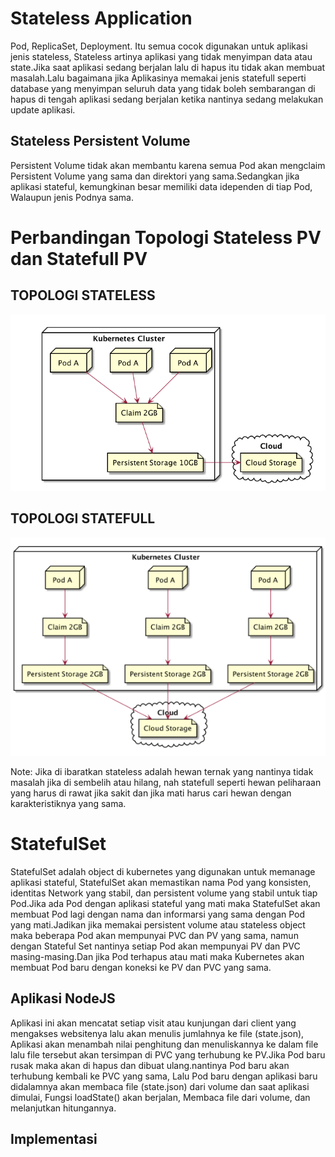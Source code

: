 # Stateless Application
Pod, ReplicaSet, Deployment. Itu semua cocok digunakan untuk aplikasi jenis stateless, Stateless artinya aplikasi yang tidak menyimpan data atau state.Jika saat aplikasi sedang berjalan lalu di hapus itu tidak akan membuat masalah.Lalu bagaimana jika Aplikasinya memakai jenis statefull seperti database yang menyimpan seluruh data yang tidak boleh sembarangan di hapus di tengah aplikasi sedang berjalan ketika nantinya sedang melakukan update aplikasi.

## Stateless Persistent Volume
Persistent Volume tidak akan membantu karena semua Pod akan mengclaim Persistent Volume yang sama dan direktori yang sama.Sedangkan jika aplikasi stateful, kemungkinan besar memiliki data idependen di tiap Pod, Walaupun jenis Podnya sama.

# Perbandingan Topologi Stateless PV dan Statefull PV

## TOPOLOGI STATELESS
![stateless-tp](./image/stateless-pv.png)

## TOPOLOGI STATEFULL
![statefull-tp](./image/statefull-pv.png)

Note: Jika di ibaratkan stateless adalah hewan ternak yang nantinya tidak masalah jika di sembelih atau hilang, nah statefull seperti hewan peliharaan yang harus di rawat jika sakit dan jika mati harus cari hewan dengan karakteristiknya yang sama.

# StatefulSet
StatefulSet adalah object di kubernetes yang digunakan untuk memanage aplikasi stateful, StatefulSet akan memastikan nama Pod yang konsisten, identitas Network yang stabil, dan persistent volume yang stabil untuk tiap Pod.Jika ada Pod dengan aplikasi stateful yang mati maka StatefulSet akan membuat Pod lagi dengan nama dan informarsi yang sama dengan Pod yang mati.Jadikan jika memakai persistent volume atau stateless object maka beberapa Pod akan mempunyai PVC dan PV yang sama, namun dengan Stateful Set nantinya setiap Pod akan mempunyai PV dan PVC masing-masing.Dan jika Pod terhapus atau mati maka Kubernetes akan membuat Pod baru dengan koneksi ke PV dan PVC yang sama.

## Aplikasi NodeJS 
Aplikasi ini akan mencatat setiap visit atau kunjungan dari client yang mengakses websitenya lalu akan menulis jumlahnya ke file (state.json), Aplikasi akan menambah nilai penghitung dan menuliskannya ke dalam file lalu file tersebut akan tersimpan di PVC yang terhubung ke PV.Jika Pod baru rusak maka akan di hapus dan dibuat ulang.nantinya Pod baru akan terhubung kembali ke PVC yang sama, Lalu Pod baru dengan aplikasi baru didalamnya akan membaca file (state.json) dari volume dan saat aplikasi dimulai, Fungsi loadState() akan berjalan, Membaca file dari volume, dan melanjutkan hitungannya.

## Implementasi                        